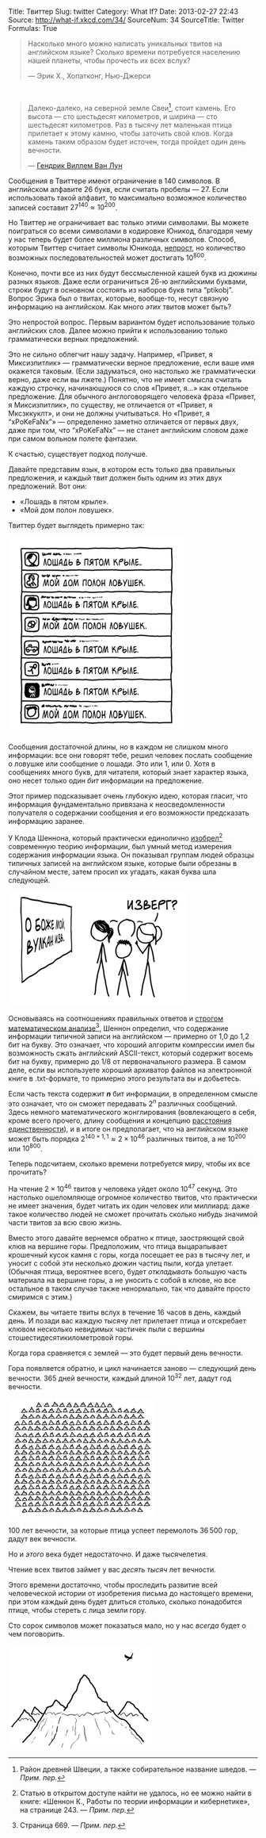 Title: Твиттер
Slug: twitter
Category: What If?
Date: 2013-02-27 22:43
Source: http://what-if.xkcd.com/34/
SourceNum: 34
SourceTitle: Twitter
Formulas: True

> Насколько много можно написать уникальных твитов на английском языке? Сколько времени потребуется населению нашей планеты, чтобы прочесть их всех вслух?
>
> — Эрик Х., Хопатконг, Нью-Джерси

&nbsp;

> Далеко-далеко, на северной земле Свеи[^1], стоит камень. Его высота — сто шестьдесят километров, и ширина — сто шестьдесят километров. Раз в тысячу лет маленькая птица прилетает к этому камню, чтобы заточить свой клюв. Когда камень таким образом будет источен, тогда пройдет один день вечности.
>
> — [Гендрик Виллем Ван Лун](http://books.google.com/books?id=RskHAAAAIAAJ&pg=PA1#v=onepage&q&f=false)

[^1]: Район древней Швеции, а также собирательное название шведов. — *Прим. пер.*

Сообщения в Твиттере имеют ограничение в 140 символов. В английском алфавите 26 букв, если считать пробелы — 27. Если использовать такой алфавит, то максимально возможное количество записей составит $27^{140} \approx 10^{200}$.

Но Твиттер не ограничивает вас только этими символами. Вы можете поиграться со всеми символами в кодировке Юникод, благодаря чему у нас теперь будет более миллиона различных символов. Способ, которым Твиттер считает символы Юникода, [непрост](https://dev.twitter.com/docs/counting-characters), но количество возможных последовательностей может достигать $10^{800}$.

Конечно, почти все из них будут бессмысленной кашей букв из дюжины разных языков. Даже если ограничиться 26-ю английскими буквами, строки будут в основном состоять из наборов букв типа “ptikobj”. Вопрос Эрика был о твитах, которые, вообще-то, несут связную информацию на английском. Как много *этих* твитов может быть?

Это непростой вопрос. Первым вариантом будет использование только английских слов. Далее можно прийти к использованию только грамматически верных предложений.

Это не сильно облегчит нашу задачу. Например, «Привет, я Миксизпитлик» — грамматически верное предложение, если ваше имя окажется таковым. (Если задуматься, оно настолько же грамматически верно, даже если вы лжете.) Понятно, что не имеет смысла считать каждую строчку, начинающуюся со слов «Привет, я…» как отдельное предложение. Для обычного англоговорящего человека фраза «Привет, я Миксизпитлик», по существу, не отличается от «Привет, я Мксзккуклт», и они не должны учитываться. Но «Привет, я “xPoKeFaNx”» — определенно заметно отличается от первых двух, даже при том, что “xPoKeFaNx” — не станет английским словом даже при самом вольном полете фантазии.

К счастью, существует подход получше.

Давайте представим язык, в котором есть только два правильных предложения, и каждый твит должен быть одним из этих двух предложений. Вот они:

* «Лошадь в пятом крыле».
* «Мой дом полон ловушек».

Твиттер будет выглядеть примерно так:

![](/uploads/034-twitter/twitter_screenshot_ru.png "Я однажды знал маленькое интернет-сообщество, которое повторяло одинаковые шесть реплик беседы в одном и том же порядке больше десяти лет, в то время как сама беседа проходила в заголовках постов.")

Сообщения достаточной длины, но в каждом не слишком много информации: все они говорят тебе, решил человек послать сообщение о ловушке или сообщение о лошади. Это или 1, или 0. Хотя в сообщениях много букв, для читателя, который знает характер языка, оно несет только один *бит* информации на предложение.

Этот пример подсказывает очень глубокую идею, которая гласит, что информация фундаментально привязана к неосведомленности получателя о содержании сообщения и его возможности предсказать информацию заранее.

У Клода Шеннона, который практически единолично [изобрел](http://cm.bell-labs.com/cm/ms/what/shannonday/shannon1948.pdf)[^2] современную теорию информации, был умный метод измерения содержания информации языка. Он показывал группам людей образцы типичных записей на английском языке, которые были обрезаны в случайном месте, затем просил их угадать, какая буква шла следующей.

[^2]: Статью в открытом доступе найти не удалось, но ее можно найти в книге: «Шеннон К., Работы по теории информации и кибернетике», на странице 243. — *Прим. пер.*

![](/uploads/034-twitter/twitter_volcano_ru.png "Вулкан угрожает наводнить город информацией.")

Основываясь на соотношениях правильных ответов и [строгом математическом анализе](http://languagelog.ldc.upenn.edu/myl/Shannon1950.pdf)[^3], Шеннон определил, что содержание информации типичной записи на английском — примерно от 1,0 до 1,2 бит на букву. Это означает, что хороший алгоритм компрессии имел бы возможность сжать английский ASCII-текст, который содержит восемь бит на букву, примерно до 1/8 от первоначального размера. В самом деле, если вы используете хороший архиватор файлов на электронной книге в .txt-формате, то примерно этого результата вы и добьетесь.

[^3]: Страница 669. — *Прим. пер.*

Если часть текста содержит **_n_** бит информации, в определенном смысле это означает, что он сможет передавать $2^n$ различных сообщений. Здесь немного математического жонглирования (вовлекающего в себя, кроме всего прочего, длину сообщения и концепцию [расстояния единственности](http://ru.wikipedia.org/wiki/Расстояние_единственности)), и в итоге он предполагает, что на английском языке может быть порядка $2^{140\times1{,}1} \approx 2\times10^{46}$ различных твитов, а не $10^{200}$ или $10^{800}$.

Теперь подсчитаем, сколько времени потребуется миру, чтобы их все прочитать?

На чтение $2\times10^{46}$ твитов у человека уйдет около $10^{47}$ секунд. Это настолько ошеломляюще огромное количество твитов, что практически не имеет значения, будет читать их один человек или миллиард: даже такое количество людей не сможет прочитать сколько нибудь значимой части твитов за всю свою жизнь.

Вместо этого давайте вернемся обратно к птице, заостряющей свой клюв на вершине горы. Предположим, что птица выцарапывает крошечный кусок камня с горы, когда посещает ее раз в тысячу лет, и уносит с собой эти несколько дюжин частиц пыли, когда улетает. (Обычная птица, вероятнее всего, будет *откладывать* большую часть материала на вершине горы, а не уносить с собой в клюве, но все остальное в таком случае также ненормально, так что давайте просто смиримся с этим.)

Скажем, вы читаете твиты вслух в течение 16 часов в день, каждый день. И позади вас каждую тысячу лет прилетает птица и отскребает клювом несколько невидимых частичек пыли с вершины стошестидесятикилометровой горы.

Когда гора сравняется с землей — это будет первый день вечности.

Гора появляется обратно, и цикл начинается заново — следующий день вечности. 365 дней вечности, каждый длиной $10^{32}$ лет, дадут год вечности.

![](/uploads/034-twitter/twitter_mountains.png "Годы пролетают так быстро.")

100 лет вечности, за которые птица успеет перемолоть 36&thinsp;500 гор, дадут век вечности.

Но и *этого* века будет недостаточно. И даже тысячелетия.

Чтение всех твитов займет у вас *десять тысяч* лет вечности.

Этого времени достаточно, чтобы проследить развитие всей человеческой истории от изобретения письма до настоящего времени, при этом каждый день будет длиться столько, сколько понадобится птице, чтобы стереть с лица земли гору.

Сто сорок символов может показаться мало, но у нас *всегда* будет о чем поговорить.

![](/uploads/034-twitter/twitter_bird.png "Куда же ты улетаешь на остальное время, птица?")
